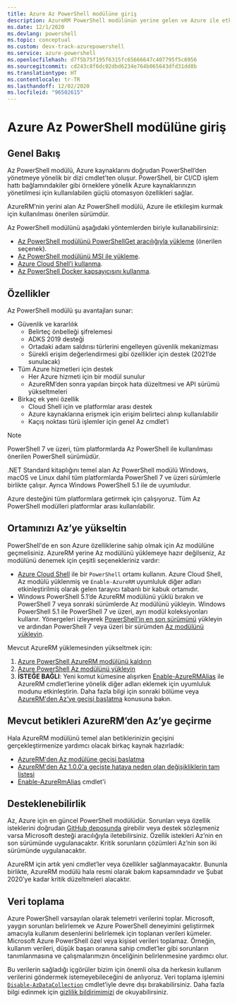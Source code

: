 ```yaml
---
title: Azure Az PowerShell modülüne giriş
description: AzureRM PowerShell modülünün yerine gelen ve Azure ile etkileşim kurmak için önerilen Az PowerShell modülüne giriş.
ms.date: 12/1/2020
ms.devlang: powershell
ms.topic: conceptual
ms.custom: devx-track-azurepowershell
ms.service: azure-powershell
ms.openlocfilehash: d7f5b75f195f6315fc65666647c407795f5c6956
ms.sourcegitcommit: cd243c8f6dc02dbd6234e764b065643dfd31dd8b
ms.translationtype: HT
ms.contentlocale: tr-TR
ms.lasthandoff: 12/02/2020
ms.locfileid: "96502615"
---
```

# <a name="introducing-the-azure-az-powershell-module"></a>Azure Az PowerShell modülüne giriş

## <a name="overview"></a>Genel Bakış

Az PowerShell modülü, Azure kaynaklarını doğrudan PowerShell’den yönetmeye yönelik bir dizi cmdlet’ten oluşur. PowerShell, bir CI/CD işlem hattı bağlamındakiler gibi örneklere yönelik Azure kaynaklarınızın yönetilmesi için kullanılabilen güçlü otomasyon özellikleri sağlar.

AzureRM’nin yerini alan Az PowerShell modülü, Azure ile etkileşim kurmak için kullanılması önerilen sürümdür.

Az PowerShell modülünü aşağıdaki yöntemlerden biriyle kullanabilirsiniz:

* [Az PowerShell modülünü PowerShellGet aracılığıyla yükleme](install-az-ps.md) (önerilen seçenek).
* [Az PowerShell modülünü MSI ile yükleme](install-az-ps-msi.md).
* [Azure Cloud Shell’i kullanma](/azure/cloud-shell/overview).
* [Az PowerShell Docker kapsayıcısını kullanma](azureps-in-docker.md).

## <a name="features"></a>Özellikler

Az PowerShell modülü şu avantajları sunar:

* Güvenlik ve kararlılık
  * Belirteç önbelleği şifrelemesi
  * ADKS 2019 desteği
  * Ortadaki adam saldırısı türlerini engelleyen güvenlik mekanizması
  * Sürekli erişim değerlendirmesi gibi özellikler için destek (2021’de sunulacak)
* Tüm Azure hizmetleri için destek
  * Her Azure hizmeti için bir modül sunulur
  * AzureRM’den sonra yapılan birçok hata düzeltmesi ve API sürümü yükseltmeleri
* Birkaç ek yeni özellik
  * Cloud Shell için ve platformlar arası destek
  * Azure kaynaklarına erişmek için erişim belirteci alınıp kullanılabilir
  * Kaçış noktası türü işlemler için genel Az cmdlet’i

> [!NOTE]
> PowerShell 7 ve üzeri, tüm platformlarda Az PowerShell ile kullanılması önerilen PowerShell sürümüdür.

.NET Standard kitaplığını temel alan Az PowerShell modülü Windows, macOS ve Linux dahil tüm platformlarda PowerShell 7 ve üzeri sürümlerle birlikte çalışır. Ayrıca Windows PowerShell 5.1 ile de uyumludur.

Azure desteğini tüm platformlara getirmek için çalışıyoruz. Tüm Az PowerShell modülleri platformlar arası kullanılabilir.

## <a name="upgrade-your-environment-to-az"></a>Ortamınızı Az’ye yükseltin

PowerShell'de en son Azure özelliklerine sahip olmak için Az modülüne geçmelisiniz. AzureRM yerine Az modülünü yüklemeye hazır değilseniz, Az modülünü denemek için çeşitli seçenekleriniz vardır:

* [Azure Cloud Shell](/azure/cloud-shell/overview) ile bir `PowerShell` ortamı kullanın. Azure Cloud Shell, Az modülü yüklenmiş ve `Enable-AzureRM` uyumluluk diğer adları etkinleştirilmiş olarak gelen tarayıcı tabanlı bir kabuk ortamıdır.
* Windows PowerShell 5.1’de AzureRM modülünü yüklü bırakın ve PowerShell 7 veya sonraki sürümlerde Az modülünü yükleyin. Windows PowerShell 5.1 ile PowerShell 7 ve üzeri, ayrı modül koleksiyonları kullanır. Yönergeleri izleyerek [PowerShell’in en son sürümünü](/powershell/scripting/install/installing-powershell) yükleyin ve ardından PowerShell 7 veya üzeri bir sürümden [Az modülünü yükleyin](install-az-ps.md).

Mevcut AzureRM yüklemesinden yükseltmek için:

1. [Azure PowerShell AzureRM modülünü kaldırın](/powershell/azure/uninstall-az-ps#uninstall-the-azurerm-module)
1. [Azure PowerShell Az modülünü yükleyin](install-az-ps.md)
1. **İSTEĞE BAĞLI**: Yeni komut kümesine alışırken [Enable-AzureRMAlias](/powershell/module/az.accounts/enable-azurermalias) ile AzureRM cmdlet’lerine yönelik diğer adları eklemek için uyumluluk modunu etkinleştirin. Daha fazla bilgi için sonraki bölüme veya [AzureRM'den Az’ye geçişi başlatma](migrate-from-azurerm-to-az.md) konusuna bakın.

## <a name="migrate-existing-scripts-from-azurerm-to-az"></a>Mevcut betikleri AzureRM’den Az’ye geçirme

Hala AzureRM modülünü temel alan betiklerinizin geçişini gerçekleştirmenize yardımcı olacak birkaç kaynak hazırladık:

* [AzureRM'den Az modülüne geçişi başlatma](migrate-from-azurerm-to-az.md)
* [AzureRM'den Az 1.0.0'a geçişte hataya neden olan değişikliklerin tam listesi](migrate-az-1.0.0.md)
* [Enable-AzureRmAlias](/powershell/module/az.accounts/enable-azurermalias) cmdlet'i

## <a name="supportability"></a>Desteklenebilirlik

Az, Azure için en güncel PowerShell modülüdür. Sorunları veya özellik isteklerini doğrudan [GitHub deposunda](https://github.com/Azure/azure-powershell) girebilir veya destek sözleşmeniz varsa Microsoft desteği aracılığıyla iletebilirsiniz. Özellik istekleri Az’nin en son sürümünde uygulanacaktır. Kritik sorunların çözümleri Az’nin son iki sürümünde uygulanacaktır.

AzureRM için artık yeni cmdlet’ler veya özellikler sağlanmayacaktır. Bununla birlikte, AzureRM modülü hala resmi olarak bakım kapsamındadır ve Şubat 2020’ye kadar kritik düzeltmeleri alacaktır.

## <a name="data-collection"></a>Veri toplama

Azure PowerShell varsayılan olarak telemetri verilerini toplar. Microsoft, yaygın sorunları belirlemek ve Azure PowerShell deneyimini geliştirmek amacıyla kullanım desenlerini belirlemek için toplanan verileri kümeler.
Microsoft Azure PowerShell özel veya kişisel verileri toplamaz. Örneğin, kullanım verileri, düşük başarı oranına sahip cmdlet’ler gibi sorunların tanımlanmasına ve çalışmalarımızın önceliğinin belirlenmesine yardımcı olur.

Bu verilerin sağladığı içgörüler bizim için önemli olsa da herkesin kullanım verilerini göndermek istemeyebileceğini de anlıyoruz. Veri toplama işlemini [`Disable-AzDataCollection`](/powershell/module/az.accounts/disable-azdatacollection) cmdlet’iyle devre dışı bırakabilirsiniz. Daha fazla bilgi edinmek için [gizlilik bildirimimizi](https://privacy.microsoft.com/privacystatement) de okuyabilirsiniz.

